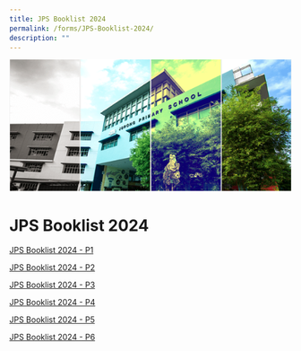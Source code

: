 ```yaml
---
title: JPS Booklist 2024
permalink: /forms/JPS-Booklist-2024/
description: ""
---
```

![](/images/Banner.png)

JPS Booklist 2024
=================

[JPS Booklist 2024 - P1](https://github.com/isomerpages/moe-jurongpri/files/13434064/Booklist.P1.2024.pdf)

[JPS Booklist 2024 - P2](https://github.com/isomerpages/moe-jurongpri/files/13434063/Booklist.P2.2024.pdf)

[JPS Booklist 2024 - P3](https://github.com/isomerpages/moe-jurongpri/files/13434054/Booklist.P3.2024.pdf)

[JPS Booklist 2024 - P4](https://github.com/isomerpages/moe-jurongpri/files/13434040/Booklist.P4.2024.pdf)
  
[JPS Booklist 2024 - P5](https://github.com/isomerpages/moe-jurongpri/files/13434023/Booklist.P5.2024.pdf)

[JPS Booklist 2024 - P6](https://github.com/isomerpages/moe-jurongpri/files/13433996/Booklist.P6.2024.pdf)
